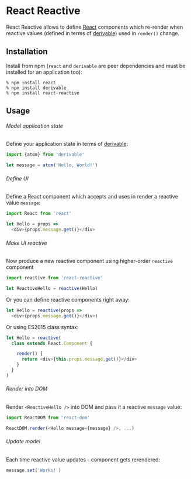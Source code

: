 # React Reactive

React Reactive allows to define [React][] components which re-render when reactive
values (defined in terms of [derivable][]) used in `render()` change.

## Installation

Install from npm (`react` and `derivable` are peer dependencies and must be
installed for an application too):

```
% npm install react
% npm install derivable
% npm install react-reactive
```

## Usage

###### Model application state

Define your application state in terms of [derivable][]:

```js
import {atom} from 'derivable'

let message = atom('Hello, World!')
```

###### Define UI

Define a React component which accepts and uses in render a reactive value
`message`:

```js
import React from 'react'

let Hello = props =>
  <div>{props.message.get()}</div>
```

###### Make UI reactive

Now produce a new reactive component using higher-order `reactive` component

```js
import reactive from 'react-reactive'

let ReactiveHello = reactive(Hello)
```

Or you can define reactive components right away:

```js
let Hello = reactive(props =>
  <div>{props.message.get()}</div>)
```

Or using ES2015 class syntax:

```js
let Hello = reactive(
  class extends React.Component {

    render() {
      return <div>{this.props.message.get()}</div>
    }
  }
)
```

###### Render into DOM

Render `<ReactiveHello />` into DOM and pass it a reactive `message` value:

```js
import ReactDOM from 'react-dom'

ReactDOM.render(<Hello message={message} />, ...)
```

###### Update model

Each time reactive value updates - component gets rerendered:

```js
message.set('Works!')
```

[React]: https://reactjs.org
[derivable]: https://github.com/ds300/derivablejs
